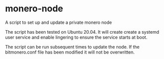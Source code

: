 # monero-node

A script to set up and update a private monero node

The script has been tested on Ubuntu 20.04.
It will create create a systemd user service and enable lingering to ensure the service starts at boot.

The script can be run subsequent times to update the node. If the bitmonero.conf file has been modified it will not be overwritten.
